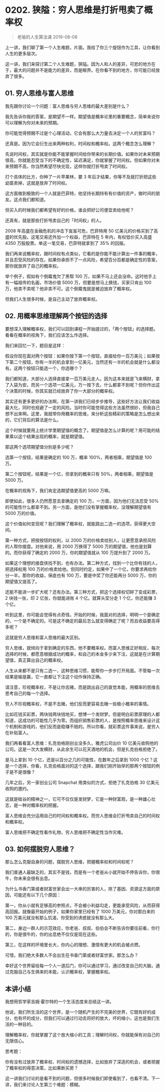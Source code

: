 # 0202. 狭隘：穷人思维是打折甩卖了概率权
> 老喻的人生算法课
2019-08-08

上一讲，我们聊了第一个人生难题，片面。我给了你三个旋钮作为工具，让你看到人生的更多层次。

这一讲，我们来探讨第二个人生难题，狭隘。因为人和人的差异，可悲的地方在于，最大的问题并不是能力的差异，而是眼界。在你看不到的地方，你可能已经放弃了很多。

## 01. 穷人思维与富人思维

我先跟你讨论一个问题：富人思维与穷人思维的最大差别是什么？

我先告诉你我的答案，是期望不一样。期望值是概率论里的重要概念，简单来说你可以理解为你对未来的预期。

你可能觉得预期不过是个心理活动，它会有那么大力量去决定一个人的贫富吗？

还真是。因为它会衍生出来两种权利，时间权和概率权。这两个概念怎么理解？

先说时间权，其实就是你能不能掌握时间给你带来的长期价值。如果你对未来预期很高，你就能忍受当下的不确定性，延迟满足，你就掌握了时间权。但如果你对未来预期不高，你当然希望尽快兑现，这样你就打折甩卖了时间权。

打个具体的比方，你种了一片苹果林，要 3 年后才结果，你等不及就打折把这些幼苗卖掉，这就是放弃了时间权。

这方面做到极致的一个人就是巴菲特，他坚持长期持有有价值的资产，做时间的朋友。这点我们都知道。

但买入的时候我们都希望有好的价格，谁会把好公司便宜卖给他呢？

还真有，就是那些打折甩卖自己的「时间权」的人。

2008 年高盛在金融危机的冲击下岌岌可危，巴菲特用 50 亿美元的价格买到了高盛的优先股。这笔交易还外加一个权益，巴菲特在 5 年内，有权低价买入高盛 4350 万股股票。单这一笔交易，巴菲特就拿到了 35% 的回报。

我们再来说概率权，跟时间权有点类似，它看的是你能不能计算出一件事的概率，并且忍受风险的存在。如果你承担不了一点风险，希望百分百都是确定性的答案，那你就放弃了自己的概率权。

举个例子，假如有个倒霉鬼欠了黑帮 100 万，如果不马上还会没命。这时他手上有一幅祖传的名画，市场价值 5000 万，但要是想马上换钱，买家只肯出 100 万，他卖不卖呢？他非卖不可。这个倒霉鬼就是被迫放弃了概率权。

但我们人生很多时候，是自己主动了放弃概率权。

## 02. 用概率思维理解两个按钮的选择

要想深入理解概率权，我们可以回到课程一开始提过的，「两个按钮」的选择题。看看在概率的视角下，我们应该怎么作选择。

我们来回忆一下，题目是这样：

假设你现在面对两个按钮：如果你按下第一个按钮，直接给你一百万美元；如果按下第二个按钮，你有一半的机会拿到一亿美元，当然还有一半的机会就是什么都没有。这两个按钮只能选一个，你选哪个？

我们都知道，大部分人选择直接拿一百万美元走人。因为这本来就是飞来横财，拿了入袋为安。而另一个选项一亿美元，万一按下去，什么都拿不到呢？但你作出这个决策的时候，你其实就已经放弃了你一大部分的概率权。

其实还有更多更好的办法啊，在第一讲我们已经步步推导，这些好方法让我们收益最大化，同时也规避了一定的风险。当时你可能觉得这些方法虽然很妙，但我自己想不出来啊。这里，我就带你用概率的思维，来分析这些精彩的策略是怎么想出来的，它们背后的算法是什么。

这个时候就要用上统计学里期望值的概念了。期望值是怎么计算的呢？用可能的结果乘以这个结果出现的概率，就是期望值。

那这两个选项期望值分别是多少呢？

选第一个按钮，结果是确定的 100 万，概率 100%，两者相乘，期望值是 100 万。

第二个按钮呢，结果是一个亿，但拿到的概率只有 50%，两者相乘，期望值是 5000 万。

在概率的视角下，我们肯定选期望值更高的 5000 万嘛。

即使如此，很多人仍然愿意去拿确定的 100 万，一方面，因为他们无法忍受 50% 的可能性什么都拿不到。另一方面，是他们没有掌握概率权，没理解期望值有 5000 万的价值。

这个价值如何变现呢？我们理解了概率权，就能跳出二选一的选项，获得更大空间。

第一种方式，把按按钮的权利，以 2000 万的价格卖给别人，让更愿意承担风险的人帮你接盘。对他来说，用 2000 万换得了 5000 万的期望值，他也是划算的。而你获得了确定的 2000 万，你的期望值就从 100 万提升到了 2000 万。

如果这个理想的接盘侠找不到，也有办法。第二种方式，找到一个比你有钱的人，把选择权用 100 万的价格卖给他。但同时约定，如果中了一个亿，你要求再给你分一半。那你的收益，保底也有 100 万，要是中奖了你还能再分 5000 万，你的期望值又提高了。

还能不能进一步扩大呢？还有办法。第三种方式，把这个选择权切碎了变成彩票，2 块钱一张，印 2 亿张，你就能进账 4 个亿。就算头奖分走 1 个亿，你还能赚 3 个亿。

听到这里，你可能会觉得有点奇怪。开始的时候，我面对的选择，明明一个是确定的，一个是不确定的。可是这不确定的最后怎么就变得确定了呢？而且收益要高得多呢？

这就是穷人思维和富人思维的最大区别。

穷人思维，就倾向于拿到确定的东西，他不要概率权。而富人思维正好相反，每次选择的时候，都愿意根据成功的概率，和自己的本金多少来下注，这就是在计算期望值，真正算出自己的概率权。

人生从来都不是只有二选一，这种思维习惯，能帮你一步步打开局面。不管每一次结果是输是赢，它一直都让下注这个动作保持正确。

请注意，珍视概率权，不是让你去赌，而是跳出自己的直觉本能，用概率的思维去思考自己的每一个选择。

穷人不珍视概率权，不是不去赌，他们反而更容易去赌一些极小概率的事情。

比如花钱买彩票，两块钱两块钱地买，想博一个发财梦。但是明白彩票原理的人都知道，这成功的可能性几乎为零。而组织销售彩票的人，是按照概率思维来设计这个机制和游戏的，他们反而是稳赚不赔的。所以你看，就彩票这件事来说，是穷人在补贴富人。

我们再看看富人思维：扎克伯格刚创业没多久，雅虎公司出价 10 亿美元收购他的公司。这是一次大发横财，从此余生可以花天酒地的机会，但是扎克伯格拒绝了。

是马上拿到 10 个亿，还是以百分之几的可能性，在数年之后拿到 1000 个亿？这是一个选择，你看，扎克伯格面对的这个选择，跟我们刚开始举的那两个按钮的例子是不是很像？

几年之后，另一家创业公司 Snapchat 用类似的方式，拒绝了扎克伯格 30 亿美元收购的邀约。

这就是硅谷的精神之一，它可不仅仅是发财梦，它是一种财富观，是一种雄心壮志，是一种对概率权的把握。

富人思维会充分运用自己的时间权和概率权。而穷人思维会打折甩卖自己的时间权和概率权。

富人思维把不确定性看作礼物，穷人思维把不确定性当作灾难。

## 03. 如何摆脱穷人思维？

那么怎么克服自身的问题，摆脱穷人思维，把握概率权和时间权呢？

我们普通人最缺乏的，其实不是钱，而是有一个老爸从小就开始不停告诉你，你很牛，你未来会很有出息。

为什么书香门第或者财富世家会出一大串的厉害的人，除了基因、资源这方面的原因，可能还有以下几个原因：

第一，你从小就有足够高的参照点，不会被小利益勾走，更能承受风险，从而获得高回报。就像最开始的例子，如果你家里已经有了 1000 万美元，你对那白来的 100 万美元就没有那么饥渴，你受到的诱惑就没有那么大。

第二，身边一群人的示范效应，你老爸、叔叔、伯伯会不断告诉你要往前看，你行的，你是很牛的，你的出息绝不仅仅是现在这些。

第三，在这样的环境里长大，你内心的理想、激情有更大的机会被点燃。

可惜，我们绝大多数人不会出生在书香门第或者财富世家。那怎么办？

幸好这个世界留给每一个人一道后门，你可以通过学习，通过改变自己的大脑，通过克服自己与生俱来的本能，认识概率权，掌握概率权。

## 本讲小结

我想用哲学家吉姆·霍尔特的一个生活态度来总结这一讲。

他说，我们所生活的这个世界，是一个随机产生的不完美的世界，它既有好的成分，也有坏的成分，但我们可以通过行动去将好的放大，坏的缩小，这也是我们生活的一种目的。

理解概率权，你就掌握了这个放大缩小的工具；理解时间权，你就能保有对自己的无限信心。

思考题：

你有没有过放弃了概率权、时间权的遗憾选择，比如放弃了深造的机会，或者把握了概率权的得意决策，比如果断买房？

这一讲我们讨论的是看不到的问题，但很多时候我们即使看到了，也看不清。下一讲，我们来讨论人生第三个难题：模糊。

